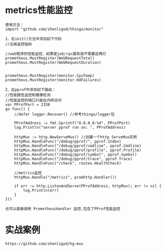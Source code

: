# metrics性能监控
    使用方法：
    import "github.com/zhenligod/thingo/monitor"

    1、在init()方法中添加如下代码
    //注册监控指标
    
    //web程序的性能监控，如果是job/rpc服务就不需要这两行
    prometheus.MustRegister(WebRequestTotal)
    prometheus.MustRegister(WebRequestDuration)
    
    	
	prometheus.MustRegister(monitor.CpuTemp)
	prometheus.MustRegister(monitor.HdFailures)

    2、在pprof中添加如下路由：
    //性能报告监控和健康检测
	//性能监控的端口只能在内网访问
	var PProfPort = 2338
	go func() {
		//defer logger.Recover() //参考thingo/logger包

		PProfAddress := fmt.Sprintf("0.0.0.0:%d", PProfPort)
		log.Println("server pprof run on: ", PProfAddress)

		httpMux := http.NewServeMux() //创建一个http ServeMux实例
		httpMux.HandleFunc("/debug/pprof/", pprof.Index)
		httpMux.HandleFunc("/debug/pprof/cmdline", pprof.Cmdline)
		httpMux.HandleFunc("/debug/pprof/profile", pprof.Profile)
		httpMux.HandleFunc("/debug/pprof/symbol", pprof.Symbol)
		httpMux.HandleFunc("/debug/pprof/trace", pprof.Trace)
		httpMux.HandleFunc("/check", routes.HealthCheck)

		//metrics监控
		httpMux.Handle("/metrics", promhttp.Handler())

		if err := http.ListenAndServe(PProfAddress, httpMux); err != nil {
			log.Println(err)
		}
	}()
	
	也可以直接调用 PrometheusHandler 监控,包含了PProf性能监控

# 实战案例

    https://github.com/zhenligod/hg-mux
